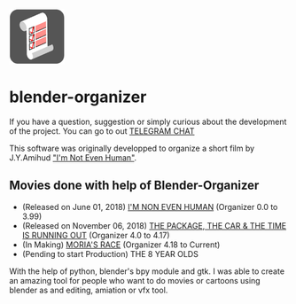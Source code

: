![BLENDER-ORGANIZER](py_data/icon.png)

# blender-organizer

If you have a question, suggestion or simply curious about the development of the project. You can go to out [TELEGRAM CHAT](https://t.me/blenderorganizer)



  This software was originally developped to organize a short film by J.Y.Amihud ["I'm Not Even Human"](https://www.youtube.com/watch?v=VNH35lKAF-k). 
  
  ## Movies done with help of Blender-Organizer
  * (Released on June 01, 2018) [I'M NON EVEN HUMAN](https://www.youtube.com/watch?v=VNH35lKAF-k) (Organizer 0.0 to 3.99)
  * (Released on November 06, 2018) [THE PACKAGE, THE CAR & THE TIME IS RUNNING OUT](https://www.youtube.com/watch?v=GTP9CAiEGFI) (Organizer 4.0 to 4.17)
  * (In Making) [MORIA'S RACE](https://t.me/moriasrace) (Organizer 4.18 to Current)
  * (Pending to start Production) THE 8 YEAR OLDS
  
  
  With the help of python, blender's bpy module and gtk. I was able to create an amazing tool for people who want to do movies or cartoons using blender as and editing, amiation or vfx tool.
  
  
